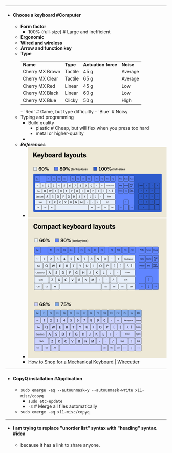 - ---
- #### Choose a keyboard #Computer
	- **Form factor**
		- 100% (full-size) # Large and inefficient
	- **Ergonomic**
	- **Wired and wireless**
	- **Arrow and function key**
	- **Type**
	  <table><tbody><tr><td><strong>Name</strong></td><td><strong>Type</strong></td><td><strong>Actuation force</strong></td><td><strong>Noise</strong></td></tr><tr><td>Cherry MX Brown</td><td>Tactile</td><td>45 g</td><td>Average</td></tr><tr><td>Cherry MX Clear</td><td>Tactile</td><td>65 g</td><td>Average</td></tr><tr><td>Cherry MX Red</td><td>Linear</td><td>45 g</td><td>Low</td></tr><tr><td>Cherry MX Black</td><td>Linear</td><td>60 g</td><td>Low</td></tr><tr><td>Cherry MX Blue</td><td>Clicky</td><td>50 g</td><td>High</td></tr></tbody></table>
		- `Red` # Game, but type difficultly
		- `Blue` # Noisy
	- Typing and programming
		- Build quality
			- plastic # Cheap, but will flex when you press too hard
			- metal or higher-quality
		-
	- ***References***
		- ![Keyboard layouts](../assets/20210527_mech-keyboard_layout.webp)
		- ![Compact keyboard layouts](../assets/20210527_mech-keyboard_compactlayout.webp)
		- [How to Shop for a Mechanical Keyboard | Wirecutter](https://www.nytimes.com/wirecutter/blog/how-to-shop-for-a-mechanical-keyboard/)
- ---
- #### CopyQ installation #Application
	- `sudo emerge -aq --autounmask=y --autounmask-write x11-misc/copyq`
		- `sudo etc-update`
		- `-3` # Merge all files automatically
	- `sudo emerge -aq x11-misc/copyq`
- ---
- #### I am trying to replace "unorder list" syntax with "heading" syntax. #idea
	- because it has a link to share anyone.
